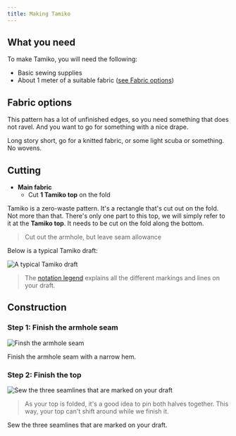 ```yaml
---
title: Making Tamiko
---
```


## What you need

To make Tamiko, you will need the following:

- Basic sewing supplies
- About 1 meter of a suitable fabric ([see Fabric options](#fabric-options))

## Fabric options

This pattern has a lot of unfinished edges, so you need something that does not ravel. And you want to go for something with a nice drape.

Long story short, go for a knitted fabric, or some light scuba or something. No wovens.

## Cutting

 - **Main fabric**
   - Cut **1 Tamiko top** on the fold

Tamiko is a zero-waste pattern. It's a rectangle that's cut out on the fold. Not more than that.
There's only one part to this top, we will simply refer to it at the **Tamiko top**.
It needs to be cut on the fold along the bottom.

> Cut out the armhole, but leave seam allowance

Below is a typical Tamiko draft:

![A typical Tamiko draft](layout.svg)

> The [notation legend](/en/docs/patterns/notation) explains all the different markings and lines on your draft.


## Construction

### Step 1: Finish the armhole seam

![Finsh the armhole seam](step03.png)

Finish the armhole seam with a narrow hem.

### Step 2: Finish the top

![Sew the three seamlines that are marked on your draft](step04.png)

> As your top is folded, it's a good idea to pin both halves together.
> This way, your top can't shift around while we finish it.

Sew the three seamlines that are marked on your draft.
